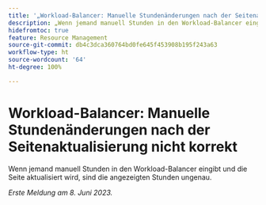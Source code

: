 ```yaml
---
title: '„Workload-Balancer: Manuelle Stundenänderungen nach der Seitenaktualisierung nicht korrekt“'
description: „Wenn jemand manuell Stunden in den Workload-Balancer eingibt und die Seite aktualisiert wird, sind die angezeigten Stunden ungenau.“
hidefromtoc: true
feature: Resource Management
source-git-commit: db4c3dca360764bd0fe645f453908b195f243a63
workflow-type: ht
source-wordcount: '64'
ht-degree: 100%

---
```



# Workload-Balancer: Manuelle Stundenänderungen nach der Seitenaktualisierung nicht korrekt

Wenn jemand manuell Stunden in den Workload-Balancer eingibt und die Seite aktualisiert wird, sind die angezeigten Stunden ungenau.

_Erste Meldung am 8. Juni 2023._

